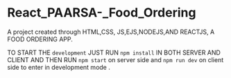 # React_PAARSA-_Food_Ordering
A  project created through HTML,CSS, JS,EJS,NODEJS,AND REACTJS, A FOOD ORDERING APP.

TO START THE `development` JUST RUN `npm install` IN BOTH SERVER AND CLIENT AND THEN 
RUN `npm start` on server side and `npm run dev` on client side to enter in development mode .
